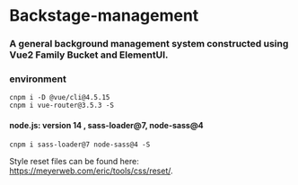 # Backstage-management

### A general background management system constructed using Vue2 Family Bucket and ElementUI.

### environment
```
cnpm i -D @vue/cli@4.5.15
cnpm i vue-router@3.5.3 -S
```
#### node.js: version 14 , sass-loader@7,  node-sass@4
```
cnpm i sass-loader@7 node-sass@4 -S
```
Style reset files can be found here:  https://meyerweb.com/eric/tools/css/reset/.
